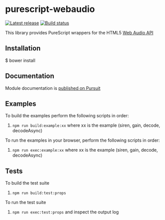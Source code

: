 # purescript-webaudio

[![Latest release](http://img.shields.io/github/release/adkelley/purescript-webaudio.svg)](https://github.com/adkelley/purescript-webaudio/releases)
[![Build status](https://travis-ci.org/adkelley/purescript-webaudio.svg?branch=master)](https://travis-ci.org/adkelley/purescript-webaudio)

This library provides PureScript wrappers for the HTML5 [Web Audio
API](https://webaudio.github.io/web-audio-api/)

## Installation

$ bower install
  
## Documentation
Module documentation is [published on Pursuit](https://pursuit.purescript.org/packages/purescript-webaudio)
  
## Examples  

To build the examples perform the following scripts in order:
1. `npm run build:example:xx` where xx is the example (siren, gain, decode, decodeAsync)

To run the examples in your browser, perform the following scripts in order:
1. `npm run exec:example:xx` where xx is the example (siren, gain, decode, decodeAsync)

## Tests

To build the test suite
1. `npm run build:test:props`

To run the test suite
1. `npm run exec:test:props` and inspect the output log

